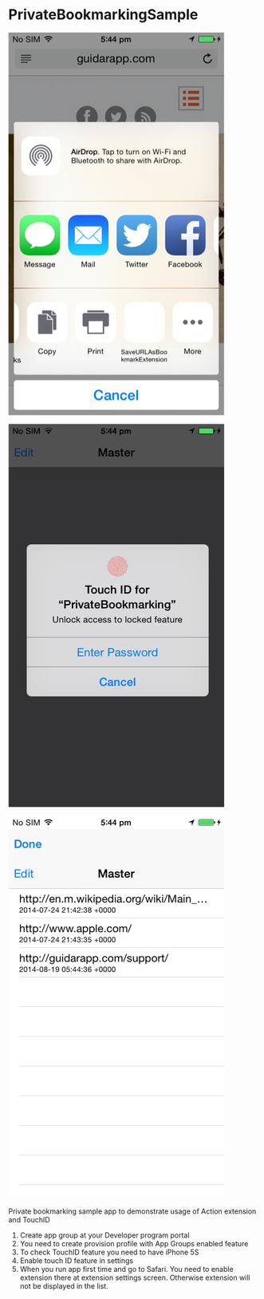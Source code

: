 PrivateBookmarkingSample
========================

![alt tag](https://raw.githubusercontent.com/alexbutenko/PrivateBookmarkingSample/master/screenshot1.png)


![alt tag](https://raw.githubusercontent.com/alexbutenko/PrivateBookmarkingSample/master/screenshot2.png)


![alt tag](https://raw.githubusercontent.com/alexbutenko/PrivateBookmarkingSample/master/screenshot3.png)

Private bookmarking sample app to demonstrate usage of Action extension and TouchID

1. Create app group at your Developer program portal
2. You need to create provision profile with App Groups enabled feature
3. To check TouchID feature you need to have iPhone 5S 
4. Enable touch ID feature in settings
5. When you run app first time and go to Safari. You need to enable extension there at extension settings screen. Otherwise extension will not be displayed in the list.
